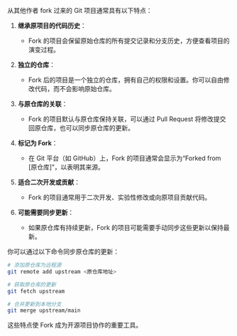从其他作者 fork 过来的 Git 项目通常具有以下特点：
1. **继承原项目的代码历史**：
   - Fork 的项目会保留原始仓库的所有提交记录和分支历史，方便查看项目的演变过程。

2. **独立的仓库**：
   - Fork 后的项目是一个独立的仓库，拥有自己的权限和设置。你可以自由修改代码，而不会影响原始仓库。

3. **与原仓库的关联**：
   - Fork 的项目默认与原仓库保持关联，可以通过 Pull Request 将修改提交回原仓库，也可以同步原仓库的更新。

4. **标记为 Fork**：
   - 在 Git 平台（如 GitHub）上，Fork 的项目通常会显示为“Forked from [原仓库]”，以表明其来源。

5. **适合二次开发或贡献**：
   - Fork 的项目通常用于二次开发、实验性修改或向原项目贡献代码。

6. **可能需要同步更新**：
   - 如果原仓库有持续更新，Fork 的项目可能需要手动同步这些更新以保持最新。

你可以通过以下命令同步原仓库的更新：

```bash
# 添加原仓库为远程源
git remote add upstream <原仓库地址>

# 获取原仓库的更新
git fetch upstream

# 合并更新到本地分支
git merge upstream/main
```

这些特点使 Fork 成为开源项目协作的重要工具。